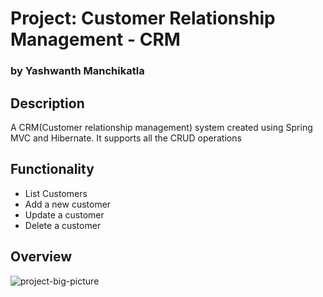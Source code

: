 # Project: Customer Relationship Management - CRM
### by Yashwanth Manchikatla

## Description
A CRM(Customer relationship management) system created using Spring MVC and Hibernate. It supports all the CRUD operations

## Functionality
- List Customers
- Add a new customer
- Update a customer
- Delete a customer

## Overview
![project-big-picture](https://user-images.githubusercontent.com/24868204/43680670-a27e268a-97fc-11e8-82dc-6c9b8ec6593d.png)
